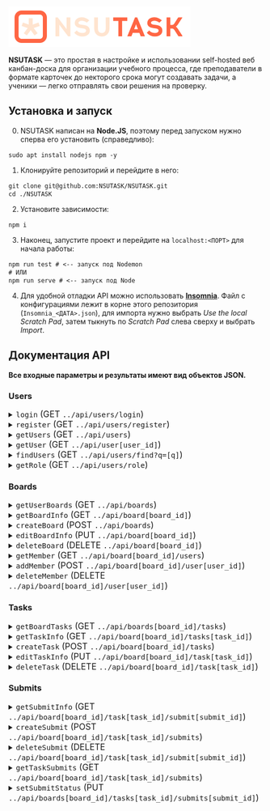 ![Логотип NSUTASK](public/assets/logo.png)

**NSUTASK** — это простая в настройке и использовании self-hosted веб канбан-доска для организации учебного процесса, где преподаватели в формате карточек до некторого срока могут создавать задачи, а ученики — легко отправлять свои решения на проверку.



## Установка и запуск

0. NSUTASK написан на **Node.JS**, поэтому перед запуском нужно сперва его установить (справедливо):
```
sudo apt install nodejs npm -y
```
1. Клонируйте репозиторий и перейдите в него:
```
git clone git@github.com:NSUTASK/NSUTASK.git
cd ./NSUTASK
```
2. Установите зависимости:
```
npm i
```
3. Наконец, запустите проект и перейдите на `localhost:<ПОРТ>` для начала работы:
```
npm run test # <-- запуск под Nodemon
# ИЛИ
npm run serve # <-- запуск под Node
```
4. Для удобной отладки API можно использовать [**Insomnia**](https://insomnia.rest/download).
Файл с конфигурациями лежит в корне этого репозитория (`Insomnia_<ДАТА>.json`), для импорта нужно выбрать *Use the local Scratch Pad*, затем тыкнуть по *Scratch Pad* слева сверху и выбрать *Import*.



## Документация АРІ

**Все входные параметры и результаты имеют вид объектов JSON.**



### Users

<details>
<summary><big><code>login</code> (GET <code>../api/users/login</code>)</big></summary>
— получить session token пользователя.

Требуемые превилегии:
- (нет)

Параметры:
- username
- password

Результат:
- Код 200 и session_token, если авторизация успешна
- Код 401 и сообщение, если неверный пароль
- Код 404 и сообщение, если пользователь не найден
- Код 500 и сообщение, если произошла ошибка
</details>

<details>
<summary><big><code>register</code> (GET <code>../api/users/register</code>)</big></summary>
— добавить нового пользователя в БД users.

Минимальные превилегии:
- (нет)

Параметры:
- username
- display_name
- password
- role\* ("operator" или "user")

*\* - Если в конфигурации проекта запрещено создание новых операторов, установка значения на "operator" приведёт к ошибке*

Результат:
- Код 201 и сообщение, если регистрация успешна
- Код 500 и сообщение, если произошла ошибка
</details>

<details>
<summary><big><code>getUsers</code> (GET <code>../api/users</code>)</big></summary>
— получить список ID всех пользователей.

Минимальные привилегии:
- **user**

Параметры:
- (нет)

Результат:
- Код 200 и список ID пользователей
- Код 500 и сообщение, если произошла ошибка
</details>

<details>
<summary><big><code>getUser</code> (GET <code>../api/user[user_id]</code>)</big></summary>
— получить краткую информацию о пользователе по его ID.

Минимальные привилегии:
- **user**

Параметры:
- user_id

Результат:
- Код 200 и информация о пользователе (id, username, display_name)
- Код 500 и сообщение, если произошла ошибка
</details>

<details>
<summary><big><code>findUsers</code> (GET <code>../api/users/find?q=[q]</code>)</big></summary>
— найти пользователей по username или display_name.

Требуемые привилегии:
- **user**

Параметры:
- q (поисковый запрос; может включать как никнейм, тик и отображаемое имя пользователя)

Результат:
- Код 200 и список найденных пользователей (id, username, display_name)
- Код 400 и сообщение, если поисковый запрос пустой
- Код 500 и сообщение, если произошла ошибка
</details>

<details>
<summary><big><code>getRole</code> (GET <code>../api/users/role</code>)</big></summary>
— получить роль текущего пользователя. Получить роль других пользователей **нельзя**.

Требуемые привилегии:
- **user**

Параметры:
- (нет)

Результат:
- Код 200 и роль текущего пользователя
- Код 500 и сообщение, если произошла ошибка
</details>



### Boards

<details>
<summary><big><code>getUserBoards</code> (GET <code>../api/boards</code>)</big></summary>
— получить список ID всех досок, в которых пользователь является участником.

Требуемые привилегии:
- **user**

Параметры:
- (нет)

Результат:
- Код 200 и список ID досок
- Код 500 и сообщение, если произошла ошибка
</details>

<details>
<summary><big><code>getBoardInfo</code> (GET <code>../api/board[board_id]</code>)</big></summary>
— получить информацию о доске и её конфигурации по ID доски.

Требуемые привилегии:
- **user**

Параметры:
- board_id

Результат:
- Код 200 и информация о доске и её конфигурации
- Код 404 и сообщение, если доска не найдена или пользователь не является её участником
- Код 500 и сообщение, если произошла ошибка
</details>

<details>
<summary><big><code>createBoard</code> (POST <code>../api/boards</code>)</big></summary>
— создать новую доску.

Требуемые привилегии:
- **operator**

Параметры:
- name
- description
- configSubmitsAutoaccept\* (0 или 1)
- configSubmitsBodyMin\* (больше нуля)
- configSubmitsStrictDueDate\* (0 или 1)

*\* - Необязательные параметры; по умолчанию задаются как 0, 1 и 0 соответственно*

Результат:
- Код 201 и ID созданной доски, если доска создана
- Код 500 и сообщение, если произошла ошибка
</details>

<details>
<summary><big><code>editBoardInfo</code> (PUT <code>../api/board[board_id]</code>)</big></summary>
— изменить информацию и конфигурацию доски по ID доски.

Требуемые привилегии:
- **operator**

Параметры:
- board_id
- name
- description
- configSubmitsAutoaccept\* (0 или 1)
- configSubmitsBodyMin\* (больше нуля)
- configSubmitsStrictDueDate\* (0 или 1)

*\* - Необязательные параметры; по умолчанию задаются как 0, 1 и 0 соответственно*

Результат:
- Код 200 и ID доски, если обновление успешно
- Код 404 и сообщение, если доска не найдена или пользователь не является её участником
- Код 500 и сообщение, если произошла ошибка
</details>

<details>
<summary><big><code>deleteBoard</code> (DELETE <code>../api/board[board_id]</code>)</big></summary>
— удалить доску по ID.

Требуемые привилегии:
- **operator\***

*\* - Оператор должен являться создателем этой доски, иначе выполнение приведёт к ошибке*

Параметры:
- board_id

Результат:
- Код 201 и ID удаленной доски, если доска удалена
- Код 403 и сообщение, если пользователь не является создателем доски
- Код 404 и сообщение, если доска не найдена
- Код 500 и сообщение, если произошла ошибка
</details>

<details>
<summary><big><code>getMember</code> (GET <code>../api/board[board_id]/users</code>)</big></summary>
— получить список всех участников доски по ID доски.

Требуемые привилегии:
- **operator**

Параметры:
- board_id

Результат:
- Код 200 и список участников доски
- Код 404 и сообщение, если доска не найдена или пользователь не является её участником
- Код 500 и сообщение, если произошла ошибка
</details>

<details>
<summary><big><code>addMember</code> (POST <code>../api/board[board_id]/user[user_id]</code>)</big></summary>
— добавить участника в доску по ID доски и ID пользователя.

Требуемые привилегии:
- **operator**

Тело запроса:
- board_id
- user_id

Результат:
- Код 201 и ID добавленного участника
- Код 400 и сообщение, если пользователь уже является участником доски
- Код 404 и сообщение, если доска или пользователь не найдены
- Код 500 и сообщение, если произошла ошибка
</details>

<details>
<summary><big><code>deleteMember</code> (DELETE <code>../api/board[board_id]/user[user_id]</code>)</big></summary>
— удалить участника из доски по ID доски и ID пользователя.

Требуемые привилегии:
- **user**

Параметры:
- board_id
- user_id

Результат:
- Код 200 и ID удаленного участника
- Код 400 и сообщение, если пользователь пытается удалить самого себя
- Код 404 и сообщение, если доска или пользователь не найдены
- Код 500 и сообщение, если произошла ошибка
</details>



### Tasks

<details>
<summary><big><code>getBoardTasks</code> (GET <code>../api/boards[board_id]/tasks</code>)</big></summary>
— получить все задачи на доске.

Требуемые привилегии:
- **user**

Параметры:
- `board_id`

Результат:
- Код 200 и список задач, если запрос успешен
- Код 404 и сообщение, если доска не найдена или пользователь не является её участником
- Код 500 и сообщение, если произошла ошибка
</details>

<details>
<summary><big><code>getTaskInfo</code> (GET <code>../api/board[board_id]/tasks[task_id]</code>)</big></summary>
— получить информацию о задаче по её ID.

Требуемые привилегии:
- **user**

Параметры:
- `board_id`
- `task_id`

Результат:
- Код 200 и информация о задаче (id, title, body, date_created, date_due, priority)
- Код 404 и сообщение, если доска или задача не найдены, или пользователь не является участником доски
- Код 500 и сообщение, если произошла ошибка
</details>

<details>
<summary><big><code>createTask</code> (POST <code>../api/board[board_id]/tasks</code>)</big></summary>
— создать новую задачу на доске.

Требуемые привилегии:
- **operator**

Параметры:
- `board_id`
- `title`
- `body`\* (текст задачи)
- `dateDue`\* (срок выполнения задачи в формате ISO)
- `priority`\* (приоритет задачи, "low", "normal" или "high")

*\* — Необязательные параметры*

Результат:
- Код 201 и ID новой задачи, если задача успешно создана
- Код 400 и сообщение, если передан некорректный приоритет или формат даты
- Код 404 и сообщение, если доска не найдена или пользователь не является её участником
- Код 500 и сообщение, если произошла ошибка
</details>

<details>
<summary><big><code>editTaskInfo</code> (PUT <code>../api/board[board_id]/task[task_id]</code>)</big></summary>
— изменить информацию о задаче.

Требуемые привилегии:
- **operator**

Параметры:
- `board_id`
- `task_id`
- `title`
- `body`\* (текст задачи)
- `dateDue`\* (срок выполнения задачи в формате ISO)
- `priority`\* (приоритет задачи, "low", "normal" или "high")

*\* — Необязательные параметры*

Результат:
- Код 200 и ID задачи, если изменение успешно
- Код 400 и сообщение, если передан некорректный приоритет или формат даты
- Код 404 и сообщение, если доска или задача не найдены, или пользователь не является участником доски
- Код 500 и сообщение, если произошла ошибка
</details>

<details>
<summary><big><code>deleteTask</code> (DELETE <code>../api/board[board_id]/task[task_id]</code>)</big></summary>
— удалить задачу.

Требуемые привилегии:
- **operator**

Параметры:
- `board_id`
- `task_id`

Результат:
- Код 200 и ID удаленной задачи, если удаление успешно
- Код 404 и сообщение, если доска или задача не найдены, или пользователь не является участником доски
- Код 500 и сообщение, если произошла ошибка
</details>



### Submits

<details>
<summary><big><code>getSubmitInfo</code> (GET <code>../api/board[board_id]/task[task_id]/submit[submit_id]</code>)</big></summary>
— получить информацию о посылке.

Требуемые привилегии:
- **user**

Параметры:
- `board_id`
- `task_id`
- `submit_id`

Результат:
- Код 200 и информация о посылке (id, user_id, task_id, date_submitted, text, status)
- Код 404 и сообщение, если доска, задача или посылка не найдены, либо пользователь не является участником доски
- Код 500 и сообщение, если произошла ошибка
</details>

<details>
<summary><big><code>createSubmit</code> (POST <code>../api/board[board_id]/task[task_id]/submits</code>)</big></summary>
— создать новую посылку для задачи.

Требуемые привилегии:
- **user**

Параметры:
- `board_id`
- `task_id`
- `body`

Результат:
- Код 201 и ID новой посылки, если посылка успешно создана
- Код 400 и сообщение, если посылка не соответствует требованиям (например, body имеет недостаточную длину)
- Код 404 и сообщение, если доска или задача не найдены, либо пользователь не является участником доски
- Код 409 и сообщение, если пользователь уже отправлял посылку для этой задачи
- Код 500 и сообщение, если произошла ошибка
</details>

<details>
<summary><big><code>deleteSubmit</code> (DELETE <code>../api/board[board_id]/task[task_id]/submit[submit_id]</code>)</big></summary>
— удалить посылку.

Требуемые привилегии:
- **user**

Параметры:
- `board_id`
- `task_id`
- `submit_id`

Результат:
- Код 200 и ID удаленной посылки, если удаление успешно
- Код 404 и сообщение, если доска, задача или посылка не найдены, либо пользователь не является участником доски
- Код 500 и сообщение, если произошла ошибка
</details>

<details>
<summary><big><code>getTaskSubmits</code> (GET <code>../api/board[board_id]/task[task_id]/submits</code>)</big></summary>
— получить все посылки для задачи.

Требуемые привилегии:
- **operator**

Параметры:
- `board_id`
- `task_id`

Результат:
- Код 200 и список посылок, если запрос успешен
- Код 404 и сообщение, если доска или задача не найдены, либо пользователь не является участником доски
- Код 500 и сообщение, если произошла ошибка
</details>

<details>
<summary><big><code>setSubmitStatus</code> (PUT <code>../api/boards[board_id]/tasks[task_id]/submits[submit_id]</code>)</big></summary>
— изменить статус посылки.

Требуемые привилегии:
- **operator**

Параметры:
- `board_id`
- `task_id`
- `submit_id`
- `status` (новый статус посылки, "accepted" либо "rejected")

Результат:
- Код 200 и ID посылки, если изменение успешно
- Код 400 и сообщение, если передан некорректный статус
- Код 404 и сообщение, если доска, задача или посылка не найдены, либо пользователь не является участником доски
- Код 500 и сообщение, если произошла ошибка
</details>

